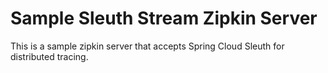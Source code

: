 # Sample Sleuth Stream Zipkin Server
This is a sample zipkin server that accepts Spring Cloud Sleuth for distributed tracing. 
